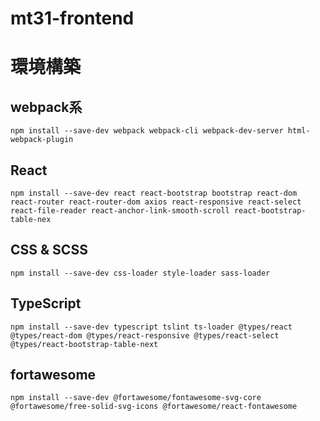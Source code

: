 # mt31-frontend

# 環境構築

## webpack系
```npm install --save-dev webpack webpack-cli webpack-dev-server html-webpack-plugin```

## React
```npm install --save-dev react react-bootstrap bootstrap react-dom react-router react-router-dom axios react-responsive react-select react-file-reader react-anchor-link-smooth-scroll react-bootstrap-table-nex```
## CSS & SCSS
```npm install --save-dev css-loader style-loader sass-loader```
## TypeScript
```npm install --save-dev typescript tslint ts-loader @types/react @types/react-dom @types/react-responsive @types/react-select @types/react-bootstrap-table-next```
## fortawesome
```npm install --save-dev @fortawesome/fontawesome-svg-core @fortawesome/free-solid-svg-icons @fortawesome/react-fontawesome```
